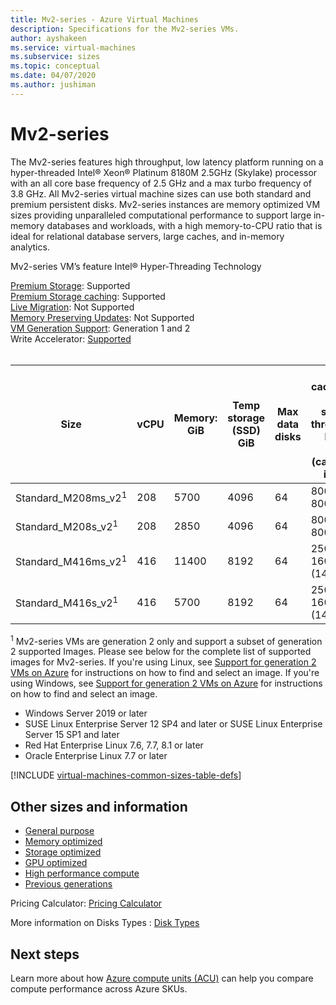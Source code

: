 ```yaml
---
title: Mv2-series - Azure Virtual Machines
description: Specifications for the Mv2-series VMs.
author: ayshakeen
ms.service: virtual-machines
ms.subservice: sizes
ms.topic: conceptual
ms.date: 04/07/2020
ms.author: jushiman
---
```


# Mv2-series

The Mv2-series features high throughput, low latency platform running on a hyper-threaded Intel® Xeon® Platinum 8180M 2.5GHz (Skylake) processor with an all core base frequency of 2.5 GHz and a max turbo frequency of 3.8 GHz. All Mv2-series virtual machine sizes can use both standard and premium persistent disks. Mv2-series instances are memory optimized VM sizes providing unparalleled computational performance to support large in-memory databases and workloads, with a high memory-to-CPU ratio that is ideal for relational database servers, large caches, and in-memory analytics.

Mv2-series VM’s feature Intel® Hyper-Threading Technology

[Premium Storage](premium-storage-performance.md): Supported<br>
[Premium Storage caching](premium-storage-performance.md): Supported<br>
[Live Migration](maintenance-and-updates.md): Not Supported<br>
[Memory Preserving Updates](maintenance-and-updates.md): Not Supported<br>
[VM Generation Support](generation-2.md): Generation 1 and 2<br>
Write Accelerator: [Supported](./how-to-enable-write-accelerator.md)<br>
<br>

|Size | vCPU | Memory: GiB | Temp storage (SSD) GiB | Max data disks | Max cached and temp storage throughput: IOPS / MBps (cache size in GiB) | Max uncached disk throughput: IOPS / MBps | Max NICs | Expected network bandwidth (Mbps) |
|---|---|---|---|---|---|---|---|---|
| Standard_M208ms_v2<sup>1</sup> | 208 | 5700 | 4096 | 64 | 80000 / 800 (7040) | 40000 / 1000 | 8 | 16000 |
| Standard_M208s_v2<sup>1</sup> | 208 | 2850 | 4096 | 64 | 80000 / 800 (7040) | 40000 / 1000 | 8 | 16000 |
| Standard_M416ms_v2<sup>1</sup> | 416 | 11400 | 8192 | 64 | 250000 / 1600 (14080) | 80000 / 2000 | 8 | 32000 |
| Standard_M416s_v2<sup>1</sup> | 416 | 5700 | 8192 | 64 | 250000 / 1600 (14080) | 80000 / 2000 | 8 | 32000 |

<sup>1</sup> Mv2-series VMs are generation 2 only and support  a subset of generation 2 supported Images. Please see below for the complete list of supported images for Mv2-series. If you're using Linux, see [Support for generation 2 VMs on Azure](./linux/generation-2.md) for instructions on how to find and select an image. If you're using Windows, see [Support for generation 2 VMs on Azure](./windows/generation-2.md) for instructions on how to find and select an image. 

- Windows Server 2019 or later
- SUSE Linux Enterprise Server 12 SP4 and later or SUSE Linux Enterprise Server 15 SP1 and later
- Red Hat Enterprise Linux 7.6, 7.7, 8.1 or later 
- Oracle Enterprise Linux 7.7 or later



[!INCLUDE [virtual-machines-common-sizes-table-defs](../../includes/virtual-machines-common-sizes-table-defs.md)]

## Other sizes and information

- [General purpose](sizes-general.md)
- [Memory optimized](sizes-memory.md)
- [Storage optimized](sizes-storage.md)
- [GPU optimized](sizes-gpu.md)
- [High performance compute](sizes-hpc.md)
- [Previous generations](sizes-previous-gen.md)

Pricing Calculator: [Pricing Calculator](https://azure.microsoft.com/pricing/calculator/)

More information on Disks Types : [Disk Types](./disks-types.md#ultra-disk)


## Next steps

Learn more about how [Azure compute units (ACU)](acu.md) can help you compare compute performance across Azure SKUs.